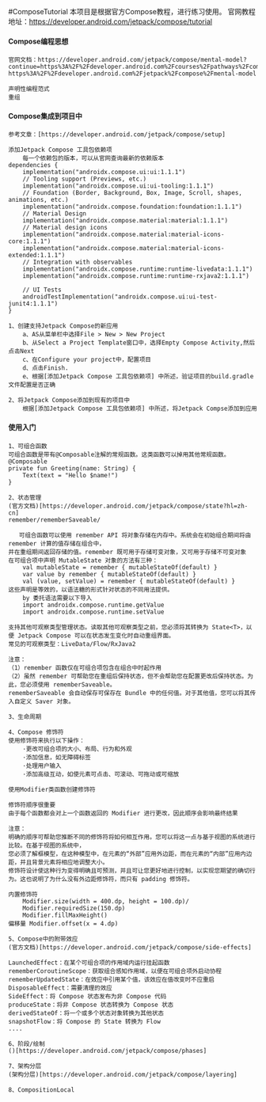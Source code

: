 #ComposeTutorial
    本项目是根据官方Compose教程，进行练习使用。
    官网教程地址：https://developer.android.com/jetpack/compose/tutorial

#### Compose编程思想
    官网文档：https://developer.android.com/jetpack/compose/mental-model?continue=https%3A%2F%2Fdeveloper.android.com%2Fcourses%2Fpathways%2Fcompose%23article-https%3A%2F%2Fdeveloper.android.com%2Fjetpack%2Fcompose%2Fmental-model
    
    声明性编程范式
    重组

#### Compose集成到项目中
    参考文章：[https://developer.android.com/jetpack/compose/setup]
    
    添加Jetpack Compose 工具包依赖项
        每一个依赖包的版本，可以从官网查询最新的依赖版本
    dependencies {
        implementation("androidx.compose.ui:ui:1.1.1")
        // Tooling support (Previews, etc.)
        implementation("androidx.compose.ui:ui-tooling:1.1.1")
        // Foundation (Border, Background, Box, Image, Scroll, shapes, animations, etc.)
        implementation("androidx.compose.foundation:foundation:1.1.1")
        // Material Design
        implementation("androidx.compose.material:material:1.1.1")
        // Material design icons
        implementation("androidx.compose.material:material-icons-core:1.1.1")
        implementation("androidx.compose.material:material-icons-extended:1.1.1")
        // Integration with observables
        implementation("androidx.compose.runtime:runtime-livedata:1.1.1")
        implementation("androidx.compose.runtime:runtime-rxjava2:1.1.1")

        // UI Tests
        androidTestImplementation("androidx.compose.ui:ui-test-junit4:1.1.1")
    }

    1、创建支持Jetpack Compose的新应用
        a、AS从菜单栏中选择File > New > New Project
        b、从Select a Project Template窗口中，选择Empty Compose Activity,然后点击Next
        c、在Configure your project中，配置项目
        d、点击Finish.
        e、根据[添加Jetpack Compose 工具包依赖项] 中所述，验证项目的build.gradle文件配置是否正确
    
    2、将Jetpack Compose添加到现有的项目中
        根据[添加Jetpack Compose 工具包依赖项] 中所述，将Jetpack Compse添加到应用

#### 使用入门
    1、可组合函数
    可组合函数是带有@Composable注解的常规函数。这类函数可以掉用其他常规函数。
    @Composable
    private fun Greeting(name: String) {
        Text(text = "Hello $name!")
    }

    2、状态管理
    (官方文档)[https://developer.android.com/jetpack/compose/state?hl=zh-cn]
    remember/rememberSaveable/

       可组合函数可以使用 remember API 将对象存储在内存中。系统会在初始组合期间将由 remember 计算的值存储在组合中，
    并在重组期间返回存储的值。remember 既可用于存储可变对象，又可用于存储不可变对象
    在可组合项中声明 MutableState 对象的方法有三种：
        val mutableState = remember { mutableStateOf(default) }
        var value by remember { mutableStateOf(default) }
        val (value, setValue) = remember { mutableStateOf(default) }
    这些声明是等效的，以语法糖的形式针对状态的不同用法提供。
        by 委托语法需要以下导入
        import androidx.compose.runtime.getValue
        import androidx.compose.runtime.setValue

    支持其他可观察类型管理状态。读取其他可观察类型之前，您必须将其转换为 State<T>，以便 Jetpack Compose 可以在状态发生变化时自动重组界面。
    常见的可观察类型：LiveData/Flow/RxJava2

    注意：
    （1）remember 函数仅在可组合项包含在组合中时起作用
    （2）虽然 remember 可帮助您在重组后保持状态，但不会帮助您在配置更改后保持状态。为此，您必须使用 rememberSaveable。
    rememberSaveable 会自动保存可保存在 Bundle 中的任何值。对于其他值，您可以将其传入自定义 Saver 对象。

    3、生命周期

    4、Compose 修饰符
    使用修饰符来执行以下操作：
        ·更改可组合项的大小、布局、行为和外观
        ·添加信息，如无障碍标签
        ·处理用户输入
        ·添加高级互动，如使元素可点击、可滚动、可拖动或可缩放
    
    使用Modifier类函数创建修饰符

    修饰符顺序很重要
    由于每个函数都会对上一个函数返回的 Modifier 进行更改，因此顺序会影响最终结果

    注意：
    明确的顺序可帮助您推断不同的修饰符将如何相互作用。您可以将这一点与基于视图的系统进行比较。在基于视图的系统中，
    您必须了解框模型，在这种模型中，在元素的“外部”应用外边距，而在元素的“内部”应用内边距，并且背景元素将相应地调整大小。
    修饰符设计使这种行为变得明确且可预测，并且可让您更好地进行控制，以实现您期望的确切行为。这也说明了为什么没有外边距修饰符，而只有 padding 修饰符。
    
    内置修饰符
        Modifier.size(width = 400.dp, height = 100.dp)/
        Modifier.requiredSize(150.dp)
        Modifier.fillMaxHeight()
    偏移量 Modifier.offset(x = 4.dp)
    
    5、Compose中的附带效应
    (官方文档)[https://developer.android.com/jetpack/compose/side-effects]
    
    LaunchedEffect：在某个可组合项的作用域内运行挂起函数
    rememberCoroutineScope：获取组合感知作用域，以便在可组合项外启动协程
    rememberUpdatedState：在效应中引用某个值，该效应在值改变时不应重启
    DisposableEffect：需要清理的效应
    SideEffect：将 Compose 状态发布为非 Compose 代码
    produceState：将非 Compose 状态转换为 Compose 状态
    derivedStateOf：将一个或多个状态对象转换为其他状态
    snapshotFlow：将 Compose 的 State 转换为 Flow
    ....

    6、阶段/绘制
    ()[https://developer.android.com/jetpack/compose/phases]

    7、架构分层
    (架构分层)[https://developer.android.com/jetpack/compose/layering]

    8、CompositionLocal

